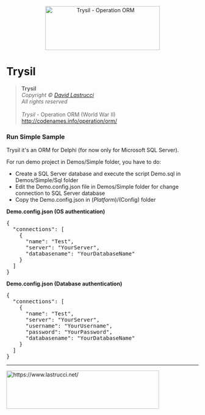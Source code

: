 <p align="center">
  <img width="300" height="115" src="https://github.com/davidlastrucci/Trysil/blob/master/Docs/Trysil.png" title="Trysil - Operation ORM">
</p>

# Trysil
> **Trysil**<br>
> *Copyright © [David Lastrucci](https://www.lastrucci.net/)*<br>
> *All rights reserved*<br>
> <br>
> *Trysil* - Operation ORM (World War II)<br>
> http://codenames.info/operation/orm/

### Run Simple Sample

Trysil it's an ORM for Delphi (for now only for Microsoft SQL Server).

For run demo project in Demos/Simple folder, you have to do:

- Create a SQL Server database and execute the script Demo.sql in Demos/Simple/Sql folder
- Edit the Demo.config.json file in Demos/Simple folder for change connection to SQL Server database
- Copy the Demo.config.json in $(Platform)/$(Config) folder

**Demo.config.json (OS authentication)**
<pre>
{
  "connections": [
    {
      "name": "Test",
      "server": "YourServer",
      "databasename": "YourDatabaseName"
    }
  ]
}
</pre>

**Demo.config.json (Database authentication)**
<pre>
{
  "connections": [
    {
      "name": "Test",
      "server": "YourServer",
      "username": "YourUsername",
      "password": "YourPassword",
      "databasename": "YourDatabaseName"
    }
  ]
}
</pre>

---
<p>
  <a href="https://www.lastrucci.net/">
    <img width="400" height="100" src="https://www.lastrucci.net/images/badge.small.png" title="https://www.lastrucci.net/">
  </a>
</p>
